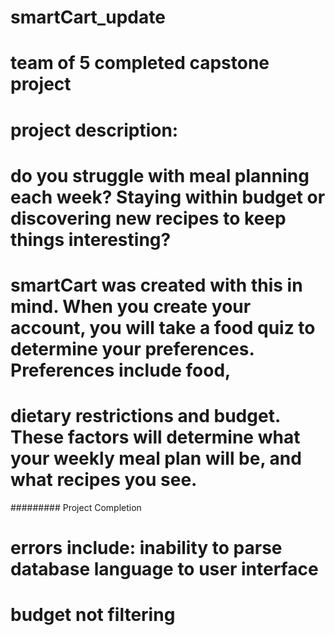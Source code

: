 # smartCart_update
# team of 5 completed capstone project 
# project description:
# do you struggle with meal planning each week? Staying within budget or discovering new recipes to keep things interesting? 
# smartCart was created with this in mind. When you create your account, you will take a food quiz to determine your preferences. Preferences include food,
# dietary restrictions and budget. These factors will determine what your weekly meal plan will be, and what recipes you see. 

#########
Project Completion 
# errors include: inability to parse database language to user interface 
# budget not filtering 
